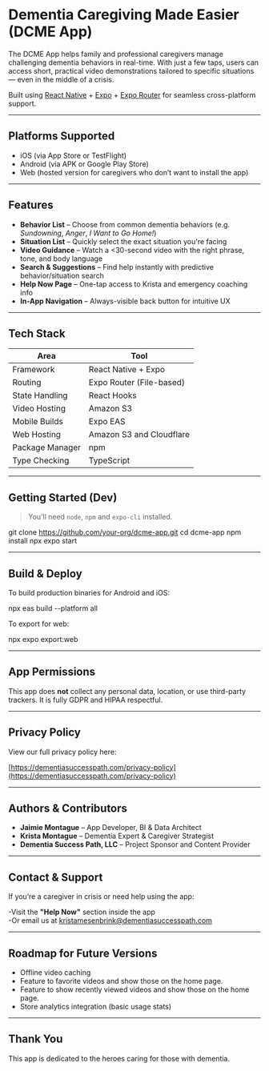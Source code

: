 # Dementia Caregiving Made Easier (DCME App)

The DCME App helps family and professional caregivers manage challenging dementia behaviors in real-time. With just a few taps, users can access short, practical video demonstrations tailored to specific situations — even in the middle of a crisis.

Built using [React Native](https://reactnative.dev/) + [Expo](https://expo.dev/) + [Expo Router](https://expo.dev/router) for seamless cross-platform support.

---

## Platforms Supported

- iOS (via App Store or TestFlight)
- Android (via APK or Google Play Store)
- Web (hosted version for caregivers who don’t want to install the app)

---

## Features

- **Behavior List** – Choose from common dementia behaviors (e.g. *Sundowning*, *Anger*, *I Want to Go Home!*)
- **Situation List** – Quickly select the exact situation you're facing
- **Video Guidance** – Watch a <30-second video with the right phrase, tone, and body language
- **Search & Suggestions** – Find help instantly with predictive behavior/situation search
- **Help Now Page** – One-tap access to Krista and emergency coaching info
- **In-App Navigation** – Always-visible back button for intuitive UX

---

## Tech Stack

| Area            | Tool                          |
|-----------------|-------------------------------|
| Framework       | React Native + Expo           |
| Routing         | Expo Router (File-based)      |
| State Handling  | React Hooks                   |
| Video Hosting   | Amazon S3                     |
| Mobile Builds   | Expo EAS                      |
| Web Hosting     | Amazon S3 and Cloudflare      |
| Package Manager | npm                           |
| Type Checking   | TypeScript                    |

---

## Getting Started (Dev)

> You’ll need `node`, `npm` and `expo-cli` installed.


   git clone https://github.com/your-org/dcme-app.git
   cd dcme-app
   npm install
   npx expo start

---

## Build & Deploy

To build production binaries for Android and iOS:

   npx eas build --platform all

To export for web:

   npx expo export:web

---

## App Permissions

This app does **not** collect any personal data, location, or use third-party trackers. It is fully GDPR and HIPAA respectful.

---

## Privacy Policy

View our full privacy policy here:  

   [https://dementiasuccesspath.com/privacy-policy](https://dementiasuccesspath.com/privacy-policy)

---

## Authors & Contributors

- **Jaimie Montague** – App Developer, BI & Data Architect  
- **Krista Montague** – Dementia Expert & Caregiver Strategist  
- **Dementia Success Path, LLC** – Project Sponsor and Content Provider

---

## Contact & Support

If you’re a caregiver in crisis or need help using the app:  

   -Visit the **"Help Now"** section inside the app  
   -Or email us at [kristamesenbrink@dementiasuccesspath.com](mailto:kristamesenbrink@dementiasuccesspath.com)

---

## Roadmap for Future Versions

- Offline video caching
- Feature to favorite videos and show those on the home page.
- Feature to show recently viewed videos and show those on the home page.
- Store analytics integration (basic usage stats)

---

## Thank You

This app is dedicated to the heroes caring for those with dementia.
